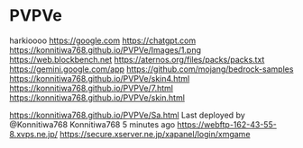 # PVPVe
harkioooo
https://google.com https://chatgpt.com
https://konnitiwa768.github.io/PVPVe/Images/1.png
https://web.blockbench.net
https://aternos.org/files/packs/packs.txt
https://gemini.google.com/app
https://github.com/mojang/bedrock-samples
https://konnitiwa768.github.io/PVPVe/skin4.html
https://konnitiwa768.github.io/PVPVe/7.html
https://konnitiwa768.github.io/PVPVe/skin.html

https://konnitiwa768.github.io/PVPVe/Sa.html
Last deployed by @Konnitiwa768 Konnitiwa768 5 minutes ago
https://webftp-162-43-55-8.xvps.ne.jp/
https://secure.xserver.ne.jp/xapanel/login/xmgame

